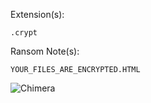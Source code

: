 Extension(s): 
```
.crypt
```
Ransom Note(s): 
```
YOUR_FILES_ARE_ENCRYPTED.HTML
```
![Chimera](https://github.com/user-attachments/assets/12ebf9c0-0915-42f7-9282-e9a5d8afafdc)
